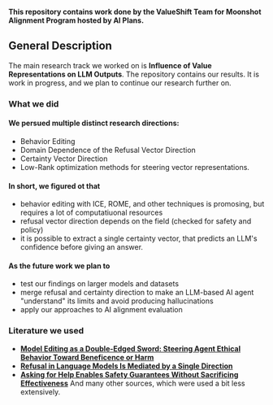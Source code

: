 **This repository contains work done by the ValueShift Team for Moonshot Alignment Program hosted by AI Plans.**

## General Description

The main research track we worked on is **Influence of Value Representations on LLM Outputs**. The repository contains our results. It is work in progress, and we plan to continue our research further on.

### What we did
#### We persued multiple distinct research directions:
- Behavior Editing
- Domain Dependence of the Refusal Vector Direction
- Certainty Vector Direction
- Low-Rank optimization methods for steering vector representations.

#### In short, we figured ot that
- behavior editing with ICE, ROME, and other techniques is promosing, but requires a lot of computatiuonal resources
- refusal vector direction depends on the field (checked for safety and policy)
- it is possible to extract a single certainty vector, that predicts an LLM's confidence before giving an answer.

#### As the future work we plan to
- test our findings on larger models and datasets
- merge refusal and certainty direction to make an LLM-based AI agent "understand" its limits and avoid producing hallucinations
- apply our approaches to AI alignment evaluation

### Literature we used
- **[Model Editing as a Double-Edged Sword: Steering Agent Ethical Behavior Toward Beneficence or Harm](https://arxiv.org/pdf/2506.20606)**
- **[Refusal in Language Models Is Mediated by a Single Direction](https://arxiv.org/abs/2406.11717)**
- **[Asking for Help Enables Safety Guarantees Without Sacrificing Effectiveness](https://arxiv.org/pdf/2502.14043)**
And many other sources, which were used a bit less extensively.